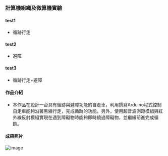 ### 計算機組織及微算機實驗
#### test1
* 循跡行走
#### test2
* 避障
#### test3
* 循跡行走+避障
#### 作品介紹
* 本作品在設計一台具有循跡與避障功能的自走車，利用撰寫Arduino程式控制自走車能夠沿著黑線行走，完成循跡的功能。另外，使用超音波測距模組與紅外線反射模組實現在遇到障礙物時能夠即時繞過障礙物，並繼續前進完成循跡。
#### 成果照片
![image](https://github.com/user-attachments/assets/a8be5d77-0f6b-4050-a40a-4f106e454010)

